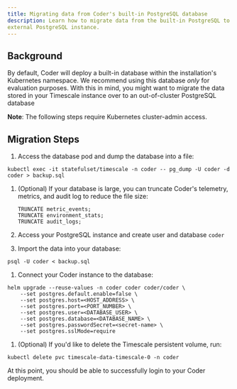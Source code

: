 ```yaml
---
title: Migrating data from Coder's built-in PostgreSQL database
description: Learn how to migrate data from the built-in PostgreSQL to an
external PostgreSQL instance.
---
```


## Background

By default, Coder will deploy a built-in database within the installation's
Kubernetes namespace. We recommend using this database _only_ for evaluation
purposes. With this in mind, you might want to migrate the data stored in your
Timescale instance over to an out-of-cluster PostgreSQL database

**Note**: The following steps require Kubernetes cluster-admin access.

## Migration Steps

1. Access the database pod and dump the database into a file:

```console
kubectl exec -it statefulset/timescale -n coder -- pg_dump -U coder -d coder > backup.sql
```

1. (Optional) If your database is large, you can truncate Coder's telemetry,
   metrics, and audit log to reduce the file size:

    ```psql
    TRUNCATE metric_events;
    TRUNCATE environment_stats;
    TRUNCATE audit_logs;
    ```

1. Access your PostgreSQL instance and create user and database `coder`

1. Import the data into your database:

``` psql
psql -U coder < backup.sql
```

1. Connect your Coder instance to the database:

```console
helm upgrade --reuse-values -n coder coder coder/coder \
    --set postgres.default.enable=false \
    --set postgres.host=<HOST_ADDRESS> \
    --set postgres.port=<PORT_NUMBER> \
    --set postgres.user=<DATABASE_USER> \
    --set postgres.database=<DATABASE_NAME> \
    --set postgres.passwordSecret=<secret-name> \
    --set postgres.sslMode=require
```

1. (Optional) If you'd like to delete the Timescale persistent volume, run:

```console
kubectl delete pvc timescale-data-timescale-0 -n coder
```

At this point, you should be able to successfully login to your Coder deployment.
